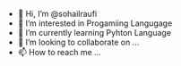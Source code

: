 - 👋 Hi, I’m @sohailraufi
- 👀 I’m interested in Progamiing Langugage
- 🌱 I’m currently learning Pyhton Language
- 💞️ I’m looking to collaborate on ...
- 📫 How to reach me ...

<!---
sohailraufi/sohailraufi is a ✨ special ✨ repository because its `README.md` (this file) appears on your GitHub profile.
You can click the Preview link to take a look at your changes.
--->
